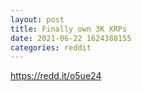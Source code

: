 ```yaml
--- 
layout: post 
title: Finally own 3K XRPs 
date: 2021-06-22 1624388155 
categories: reddit 
--- 
```

https://redd.it/o5ue24